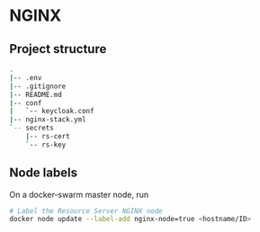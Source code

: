 # NGINX
## Project structure
```sh
.
|-- .env
|-- .gitignore
|-- README.md
|-- conf
|   `-- keycloak.conf
|-- nginx-stack.yml
`-- secrets
    |-- rs-cert
    `-- rs-key

```
## Node labels
On a docker-swarm master node, run
```sh
# Label the Resource Server NGINX node
docker node update --label-add nginx-node=true <hostname/ID>

```

